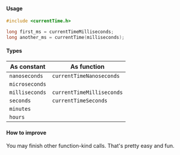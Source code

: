#### Usage

```C++
#include <currentTime.h>

long first_ms = currentTimeMilliseconds;
long another_ms = currentTime(milliseconds);
```

#### Types

| As constant | As function |
|---|---|
| `nanoseconds` | `currentTimeNanoseconds` |
| `microseconds` |  |
| `milliseconds` | `currentTimeMilliseconds` |
| `seconds` | `currentTimeSeconds` |
| `minutes` |  |
| `hours` |  |

#### How to improve

You may finish other function-kind calls. That's pretty easy and fun.
